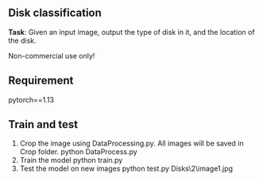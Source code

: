 ## Disk classification

**Task**: Given an input image, output the type of disk in it, and the location of the disk.

Non-commercial use only!

## Requirement 
pytorch==1.13



## Train and test
1. Crop the image using DataProcessing.py. All images will be saved in Crop folder.
    python DataProcess.py
2. Train the model
    python train.py
3. Test the model on new images
    python test.py Disks\2\image1.jpg

